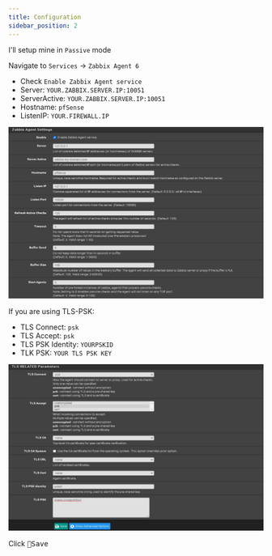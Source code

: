 ```yaml
---
title: Configuration
sidebar_position: 2
---
```


I'll setup mine in `Passive` mode

Navigate to `Services` -> `Zabbix Agent 6`

- Check `Enable Zabbix Agent service`
- Server: `YOUR.ZABBIX.SERVER.IP:10051`
- ServerActive: `YOUR.ZABBIX.SERVER.IP:10051`
- Hostname: `pfSense`
- ListenIP: `YOUR.FIREWALL.IP`

![zabbix-config1](./img/zabbix-config1.png)

If you are using TLS-PSK:

- TLS Connect: `psk`
- TLS Accept: `psk`
- TLS PSK Identity: `YOURPSKID`
- TLK PSK: `YOUR TLS PSK KEY`

![zabbix-config2](./img/zabbix-config2.png)

Click <kbd>💾Save</kbd>
